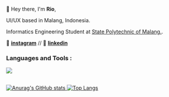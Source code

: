 👋 Hey there, I'm **Rio**,

UI/UX based in Malang, Indonesia. 

Informatics Engineering Student at [State Polytechnic of Malang.](https://www.instagram.com/polinema_campus/).

📱 **[instagram](https://instagram.com/ckckckcz/)** // 🥋 **[linkedin](https://www.linkedin.com/in/riovaldorahman/)**

<h3 align="left">Languages and Tools :</h3>
<a href="https://skillicons.dev">
  <img src="https://skillicons.dev/icons?i=java,html,css,javascript,git,mysql,figma,vscode,nextjs" /
</a>
<br>
<br>

![Anurag's GitHub stats](https://github-readme-stats.vercel.app/api?username=ckckckcz&show_icons=true) ![Top Langs](https://github-readme-stats.vercel.app/api/top-langs/?username=ckckckcz&layout=compact)
